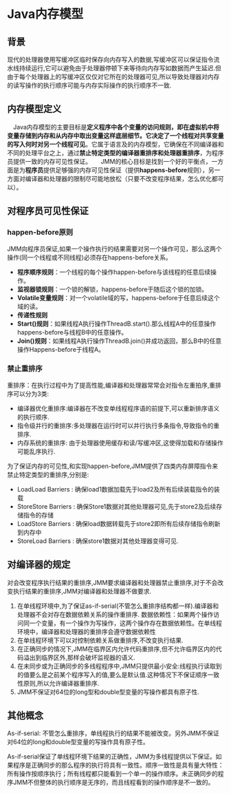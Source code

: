 # Java内存模型

## 背景
 现代的处理器使用写缓冲区临时保存向内存写入的数据,写缓冲区可以保证指令流水线持续运行,它可以避免由于处理器停顿下来等待向内存写如数据而产生延迟.但由于每个处理器上的写缓冲区仅仅对它所在的处理器可见,所以导致处理器对内存的读写操作的执行顺序可能与内存实际操作的执行顺序不一致.

## 内存模型定义
　Java内存模型的主要目标是**定义程序中各个变量的访问规则，即在虚拟机中将变量存储到内存和从内存中取出变量这样底层细节。它决定了一个线程对共享变量的写入何时对另一个线程可见**。它属于语言及的内存模型，它确保在不同编译器和不同的处理平台之上，通过**禁止特定类型的编译器重排序和处理器重排序**，为程序员提供一致的内存可见性保证。
　
  JMM的核心目标是找到一个好的平衡点，一方面是为**程序员**提供足够强的内存可见性保证（提供**happens-before**规则），另一方面对编译器和处理器的限制尽可能地放松（只要不改变程序结果，怎么优化都可以）。

## 对程序员可见性保证
### happen-before原则
JMM向程序员保证,如果一个操作执行的结果需要对另一个操作可见，那么这两个操作(同一个线程或不同线程)必须存在happens-before关系。
 - **程序顺序规则**：一个线程的每个操作happen-before与该线程的任意后续操作。
 - **监视器锁规则**：一个锁的解锁，happens-before于随后这个锁的加锁。
 - **Volatile变量规则**：对一个volatile域的写，happens-before于任意后续这个域的读。
 - **传递性规则**
 - **Start()规则**：如果线程A执行操作ThreadB.start().那么线程A中的任意操作happens-before与线程B中的任意操作。
 - **Join()规则**：如果线程A执行操作ThreadB.join()并成功返回，那么B中的任意操作Happens-before于线程A。

### 禁止重排序
重排序：在执行过程中为了提高性能,编译器和处理器常常会对指令左重拍序,重排序可以分为3类:
 - 编译器优化重排序:编译器在不改变单线程程序语的前提下,可以重新排序语义的执行顺序.
 - 指令级并行的重排序:多处理器在运行时可以并行执行多条指令,导致指令的重排序.
 - 内存系统的重排序: 由于处理器使用缓存和读/写缓冲区,这使得加载和存储操作可能乱序执行.

为了保证内存的可见性,和实现happen-before,JMM提供了四类内存屏障指令来禁止特定类型的重排序,分别是:
 - LoadLoad Barriers : 确保load1数据加载先于load2及所有后续装载指令的装载
 - StoreStore Barriers : 确保Store1数据对其他处理器可见,先于store2及后续存储指令的存储
 - LoadStore Barriers : 确保load数据转载先于store2即所有后续存储指令刷新到内存中
 - StoreLoad Barriers : 确保store1数据对其他处理器变得可见.

## 对编译器的规定
对会改变程序执行结果的重排序,JMM要求编译器和处理器禁止重排序,对于不会改变执行结果的重排序,JMM对编译器和处理器不做要求.
 1. 在单线程环境中,为了保证as-if-serial(不管怎么重排序结构都一样).编译器和处理器不会对存在数据依赖关系的操作重排序.
数据依赖性：如果两个操作访问同一个变量，有一个操作为写操作，这两个操作存在数据依赖性。在单线程环境中，编译器和处理器的重排序会遵守数据依赖性
 2. 在单线程环境下可以对控制依赖关系做重排序,不改变执行结果.
 3. 在正确同步的情况下,JMM在临界区内允许代码重排序,但不允许临界区内的代码溢出到临界区外,那样会破坏监视器的语义.
 4. 在未同步或为正确同步的多线程程序中,JMM只提供最小安全:线程执行读取到的值要么是之前某个程序写入的值,要么是默认值.这种情况下不保证顺序一致性原则,所以允许编译器重排序.
 5. JMM不保证对64位的long型和double型变量的写操作都具有原子性.

## 其他概念

As-if-serial: 不管怎么重排序，单线程执行的结果不能被改变。另外JMM不保证对64位的long和double型变量的写操作具有原子性。

As-if-serial保证了单线程环境下结果的正确性，JMM为多线程提供以下保证。如果程序是正确同步的那么程序的执行将具有一致性。顺序一致性是具有量大特性：所有操作按顺序执行；所有线程都只能看到一个单一的操作顺序。未正确同步的程序JMM不但整体的执行顺序是无序的，而且线程看到的操作顺序是不一致的。
